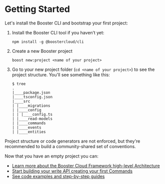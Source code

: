 # Getting Started

Let's install the Booster CLI and bootstrap your first project:

1. Install the Booster CLI tool if you haven’t yet:

   ```shell script
   npm install -g @boostercloud/cli
   ```

2. Create a new Booster project

   ```shell script
   boost new:project <name of your project>
   ```

3. Go to your new project folder (`cd <name of your project>`) to see the project structure. You'll see something like this:

    ```
    $ tree
    .
    |____package.json
    |____tsconfig.json
    |____src
    | |____migrations
    | |____config
    | | |____config.ts
    | |____read-models
    | |____commands
    | |____events
    | |____entities
    ```

Project structure or code generators are not enforced, but they're recommended to build a community-shared set of conventions.

Now that you have an empty project you can:
- [Learn more about the Booster Cloud Framework high-level Architecture](02-architecture.md)
- [Start building your write API creating your first Commands](03-commands.md)
- [See code examples and step-by-step guides](../examples)